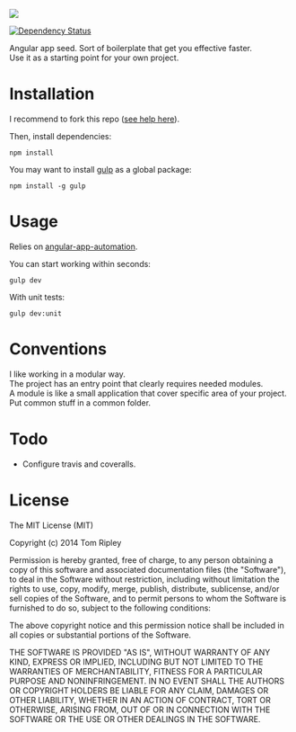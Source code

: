 ![](https://raw.githubusercontent.com/tom-ripley/angular-app-automation/master/resources/icon-seed.png)

[![Dependency Status](https://david-dm.org/tom-ripley/angular-app-seed.png)](https://david-dm.org/tom-ripley/angular-app-seed)

Angular app seed. Sort of boilerplate that get you effective faster.  
Use it as a starting point for your own project.

# Installation

I recommend to fork this repo ([see help here](https://help.github.com/articles/fork-a-repo)).

Then, install dependencies:
```shell
npm install
```

You may want to install [gulp](http://gulpjs.com/) as a global package:
```shell
npm install -g gulp
```

# Usage

Relies on [angular-app-automation](https://github.com/tom-ripley/angular-app-automation).  

You can start working within seconds:
```shell
gulp dev
```

With unit tests:
```shell
gulp dev:unit
```

# Conventions

I like working in a modular way.  
The project has an entry point that clearly requires needed modules.  
A module is like a small application that cover specific area of your project.  
Put common stuff in a common folder.

# Todo

- Configure travis and coveralls.

# License

The MIT License (MIT)

Copyright (c) 2014 Tom Ripley

Permission is hereby granted, free of charge, to any person obtaining a copy
of this software and associated documentation files (the "Software"), to deal
in the Software without restriction, including without limitation the rights
to use, copy, modify, merge, publish, distribute, sublicense, and/or sell
copies of the Software, and to permit persons to whom the Software is
furnished to do so, subject to the following conditions:

The above copyright notice and this permission notice shall be included in all
copies or substantial portions of the Software.

THE SOFTWARE IS PROVIDED "AS IS", WITHOUT WARRANTY OF ANY KIND, EXPRESS OR
IMPLIED, INCLUDING BUT NOT LIMITED TO THE WARRANTIES OF MERCHANTABILITY,
FITNESS FOR A PARTICULAR PURPOSE AND NONINFRINGEMENT. IN NO EVENT SHALL THE
AUTHORS OR COPYRIGHT HOLDERS BE LIABLE FOR ANY CLAIM, DAMAGES OR OTHER
LIABILITY, WHETHER IN AN ACTION OF CONTRACT, TORT OR OTHERWISE, ARISING FROM,
OUT OF OR IN CONNECTION WITH THE SOFTWARE OR THE USE OR OTHER DEALINGS IN THE
SOFTWARE.
